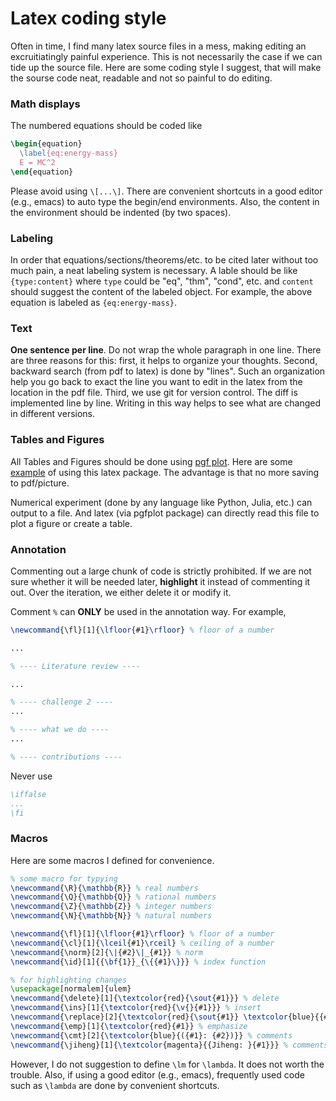# Latex coding style


Often in time, I find many latex source files in a mess, making editing an excruitiatingly painful experience. This is not necessarily the case if we can tide up the source file. Here are some coding style I suggest, that will make the sourse code neat, readable and not so painful to do editing. 

### Math displays

The numbered equations should be coded like

``` latex
\begin{equation}
  \label{eq:energy-mass}
  E = MC^2
\end{equation}
```

Please avoid using `\[...\]`. There are convenient shortcuts in a good editor (e.g., emacs) to auto type the begin/end environments. Also, the content in the environment should be indented (by two spaces).

### Labeling

In order that equations/sections/theorems/etc. to be cited later without too much pain, a neat labeling system is necessary. A lable should be like `{type:content}` where `type` could be "eq", "thm", "cond", etc. and `content` should suggest the content of the labeled object. For example, the above equation is labeled as `{eq:energy-mass}`.

### Text

**One sentence per line**. Do not wrap the whole paragraph in one line. There are three reasons for this: first, it helps to organize your thoughts. Second, backward search (from pdf to latex) is done by "lines". Such an organization help you go back to exact the line you want to edit in the latex from the location in the pdf file. Third, we use git for version control. The diff is implemented line by line. Writing in this way helps to see what are changed in different versions. 


### Tables and Figures

All Tables and Figures should be done using [pgf plot](http://pgfplots.sourceforge.net). Here are some [example](http://pgfplots.net/tikz/examples/) of using this latex package. The advantage is that no more saving to pdf/picture. 

Numerical experiment (done by any language like Python, Julia, etc.) can output to a file. And latex (via pgfplot package) can directly read this file to plot a figure or create a table. 


### Annotation

Commenting out a large chunk of code is strictly prohibited. If we are not sure whether it will be needed later, **highlight** it instead of commenting it out. Over the iteration, we either delete it or modify it. 

Comment `%` can **ONLY** be used in the annotation way. For example, 

``` latex
\newcommand{\fl}[1]{\lfloor{#1}\rfloor} % floor of a number

...

% ---- Literature review ---- 

...

% ---- challenge 2 ---- 
...

% ---- what we do ----
...

% ---- contributions ----
```

Never use 

``` latex
\iffalse
...
\fi
```

### Macros

Here are some macros I defined for convenience. 

``` latex
% some macro for typying
\newcommand{\R}{\mathbb{R}} % real numbers
\newcommand{\Q}{\mathbb{Q}} % rational numbers
\newcommand{\Z}{\mathbb{Z}} % integer numbers
\newcommand{\N}{\mathbb{N}} % natural numbers

\newcommand{\fl}[1]{\lfloor{#1}\rfloor} % floor of a number
\newcommand{\cl}[1]{\lceil{#1}\rceil} % ceiling of a number
\newcommand{\norm}[2]{\|{#2}\|_{#1}} % norm
\newcommand{\id}[1]{{\bf{1}}_{\{{#1}\}}} % index function

% for highlighting changes
\usepackage[normalem]{ulem}
\newcommand{\delete}[1]{\textcolor{red}{\sout{#1}}} % delete
\newcommand{\ins}[1]{\textcolor{red}{\v{}{#1}}} % insert
\newcommand{\replace}[2]{\textcolor{red}{\sout{#1}} \textcolor{blue}{{#2}}} % replace #1 with #2
\newcommand{\emp}[1]{\textcolor{red}{#1}} % emphasize
\newcommand{\cmt}[2]{\textcolor{blue}{({#1}: {#2})}} % comments
\newcommand{\jiheng}[1]{\textcolor{magenta}{{Jiheng: }{#1}}} % comments by Jiheng
```

However, I do not suggestion to define `\lm` for `\lambda`. It does not worth the trouble. Also, if using a good editor (e.g., emacs), frequently used code such as `\lambda` are done by convenient shortcuts. 
